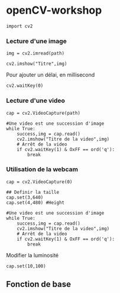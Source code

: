 # openCV-workshop

```
import cv2
```

### Lecture d'une image

```
img = cv2.imread(path)

cv2.imshow("Titre",img)
```

Pour ajouter un délai, en millisecond


```
cv2.waitKey(0)
```

### Lecture d'une video

```
cap = cv2.VideoCapture(path)

#Une video est une succession d'image
while True:
    success,img = cap.read()
    cv2.imshow("Titre de la video",img)
    # Arrêt de la video
    if cv2.waitKey(1) & OxFF == ord('q'):
        break
```


### Utilisation de la webcam


```
cap = cv2.VideoCapture(0)

## Definir la taille
cap.set(3,640)
cap.set(4,480) #Height

#Une video est une succession d'image
while True:
    success,img = cap.read()
    cv2.imshow("Titre de la video",img)
    # Arrêt de la video
    if cv2.waitKey(1) & OxFF == ord('q'):
        break
```

Modifier la luminosité 

```
cap.set(10,100)
```

## Fonction de base 


